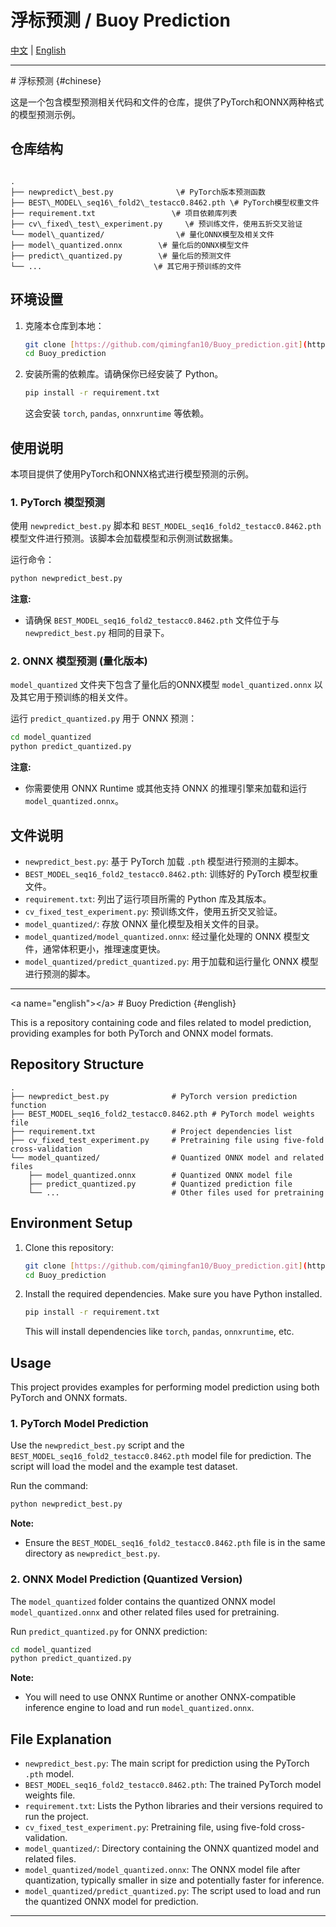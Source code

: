 # 浮标预测 / Buoy Prediction

[中文](#chinese) | [English](#english)

---

<a name="chinese"></a> # 浮标预测 {#chinese}

这是一个包含模型预测相关代码和文件的仓库，提供了PyTorch和ONNX两种格式的模型预测示例。

## 仓库结构

```

.
├── newpredict\_best.py              \# PyTorch版本预测函数
├── BEST\_MODEL\_seq16\_fold2\_testacc0.8462.pth \# PyTorch模型权重文件
├── requirement.txt                 \# 项目依赖库列表
├── cv\_fixed\_test\_experiment.py     \# 预训练文件，使用五折交叉验证
└── model\_quantized/                \# 量化ONNX模型及相关文件
├── model\_quantized.onnx        \# 量化后的ONNX模型文件
├── predict\_quantized.py        \# 量化后的预测文件
└── ...                         \# 其它用于预训练的文件

````

## 环境设置

1.  克隆本仓库到本地：
    ```bash
    git clone [https://github.com/qimingfan10/Buoy_prediction.git](https://github.com/qimingfan10/Buoy_prediction.git)
    cd Buoy_prediction
    ```
2.  安装所需的依赖库。请确保你已经安装了 Python。
    ```bash
    pip install -r requirement.txt
    ```
    这会安装 `torch`, `pandas`, `onnxruntime` 等依赖。

## 使用说明

本项目提供了使用PyTorch和ONNX格式进行模型预测的示例。

### 1. PyTorch 模型预测

使用 `newpredict_best.py` 脚本和 `BEST_MODEL_seq16_fold2_testacc0.8462.pth` 模型文件进行预测。该脚本会加载模型和示例测试数据集。

运行命令：

```bash
python newpredict_best.py
````

**注意:**

  * 请确保 `BEST_MODEL_seq16_fold2_testacc0.8462.pth` 文件位于与 `newpredict_best.py` 相同的目录下。

### 2\. ONNX 模型预测 (量化版本)

`model_quantized` 文件夹下包含了量化后的ONNX模型 `model_quantized.onnx` 以及其它用于预训练的相关文件。

运行 `predict_quantized.py` 用于 ONNX 预测：

```bash
cd model_quantized
python predict_quantized.py
```

**注意:**

  * 你需要使用 ONNX Runtime 或其他支持 ONNX 的推理引擎来加载和运行 `model_quantized.onnx`。

## 文件说明

  * `newpredict_best.py`: 基于 PyTorch 加载 `.pth` 模型进行预测的主脚本。
  * `BEST_MODEL_seq16_fold2_testacc0.8462.pth`: 训练好的 PyTorch 模型权重文件。
  * `requirement.txt`: 列出了运行项目所需的 Python 库及其版本。
  * `cv_fixed_test_experiment.py`: 预训练文件，使用五折交叉验证。
  * `model_quantized/`: 存放 ONNX 量化模型及相关文件的目录。
  * `model_quantized/model_quantized.onnx`: 经过量化处理的 ONNX 模型文件，通常体积更小，推理速度更快。
  * `model_quantized/predict_quantized.py`: 用于加载和运行量化 ONNX 模型进行预测的脚本。

-----

\<a name="english"\>\</a\> \# Buoy Prediction {\#english}

This is a repository containing code and files related to model prediction, providing examples for both PyTorch and ONNX model formats.

## Repository Structure

```
.
├── newpredict_best.py              # PyTorch version prediction function
├── BEST_MODEL_seq16_fold2_testacc0.8462.pth # PyTorch model weights file
├── requirement.txt                 # Project dependencies list
├── cv_fixed_test_experiment.py     # Pretraining file using five-fold cross-validation
└── model_quantized/                # Quantized ONNX model and related files
    ├── model_quantized.onnx        # Quantized ONNX model file
    ├── predict_quantized.py        # Quantized prediction file
    └── ...                         # Other files used for pretraining
```

## Environment Setup

1.  Clone this repository:
    ```bash
    git clone [https://github.com/qimingfan10/Buoy_prediction.git](https://github.com/qimingfan10/Buoy_prediction.git)
    cd Buoy_prediction
    ```
2.  Install the required dependencies. Make sure you have Python installed.
    ```bash
    pip install -r requirement.txt
    ```
    This will install dependencies like `torch`, `pandas`, `onnxruntime`, etc.

## Usage

This project provides examples for performing model prediction using both PyTorch and ONNX formats.

### 1\. PyTorch Model Prediction

Use the `newpredict_best.py` script and the `BEST_MODEL_seq16_fold2_testacc0.8462.pth` model file for prediction. The script will load the model and the example test dataset.

Run the command:

```bash
python newpredict_best.py
```

**Note:**

  * Ensure the `BEST_MODEL_seq16_fold2_testacc0.8462.pth` file is in the same directory as `newpredict_best.py`.

### 2\. ONNX Model Prediction (Quantized Version)

The `model_quantized` folder contains the quantized ONNX model `model_quantized.onnx` and other related files used for pretraining.

Run `predict_quantized.py` for ONNX prediction:

```bash
cd model_quantized
python predict_quantized.py
```

**Note:**

  * You will need to use ONNX Runtime or another ONNX-compatible inference engine to load and run `model_quantized.onnx`.

## File Explanation

  * `newpredict_best.py`: The main script for prediction using the PyTorch `.pth` model.
  * `BEST_MODEL_seq16_fold2_testacc0.8462.pth`: The trained PyTorch model weights file.
  * `requirement.txt`: Lists the Python libraries and their versions required to run the project.
  * `cv_fixed_test_experiment.py`: Pretraining file, using five-fold cross-validation.
  * `model_quantized/`: Directory containing the ONNX quantized model and related files.
  * `model_quantized/model_quantized.onnx`: The ONNX model file after quantization, typically smaller in size and potentially faster for inference.
  * `model_quantized/predict_quantized.py`: The script used to load and run the quantized ONNX model for prediction.

-----
